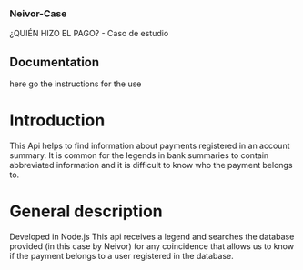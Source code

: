 ### Neivor-Case
¿QUIÉN HIZO EL PAGO? - Caso de estudio

## Documentation
here go the instructions for the use

# Introduction
This Api helps to find information about payments registered in an account summary. It is common for the legends in bank summaries to contain abbreviated information and it is difficult to know who the payment belongs to.

# General description
Developed in Node.js
This api receives a legend and searches the database provided (in this case by Neivor) for any coincidence that allows us to know if the payment belongs to a user registered in the database.